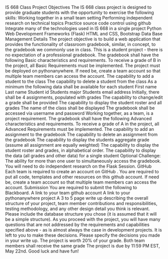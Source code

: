 IS 668 Class Project
Objectives
The IS 668 class project is designed to provide graduate students with the opportunity to exercise the following skills:
Working together in a small team setting
Performing independent research on technical topics
Practice source code control using github
Integrate many of the technologies used in IS 668 in a single project
Python
Web Development Frameworks (Flask)
HTML and CSS, Bootstrap
Data Base Management
Details
The project objective is to build a web application that provides the functionality of classroom gradebook, similar, in concept, to the gradebook we commonly use in class. This is a student project - there is no expectation of a professional gradebook. The gradebook shall have the following Basic characteristics and requirements. To receive a grade of B in the project, all Basic Requirements must be implemented.
The project must be deployed on pythonanywhere. If need be, create a team account so that multiple team members can access the account.
The capability to add a student to the class
The capability to delete a student from the class
As a minimum the following data shall be available for each student
First name
Last name
Student id
Students major
Students email address
Initially, there shall be 4 assignments, populated with grades
The capability to change/edit a grade shall be provided
The capability to display the student roster and all grades
The name of the class shall be displayed
The gradebook shall be accessed via username and password
Working together, as a team, is a project requirement.
The gradebook shall have the following Advanced characteristics and requirements. To receive a grade of A in the project, all Advanced Requirements must be implemented.
The capability to add an assignment to the gradebook
The capability to delete an assignment from the gradebook
The capability to display the students aggregate grade (assume all assignment are equally weighted)
The capability to display the student roster and grades, in alphabetical order.
The capability to display the data (all grades and other data) for a single student
Optional Challenge: The ability for more than one user to simultaneously access the gradebook. You will need to do independent research on the Flask Session.
GitHub
Each team is required to create an account on GitHub . You are required to put all code, templates and other resources on this github account. If need be, create a team account so that multiple team members can access the account.
Submission
You are required to submit the following to Blackboard.
A link to your team github account
A link to your pythonanywhere project
A 3 to 5 page write up describing the overall structure of your project, team member contributions and responsibilities, testing methodology, and any other design detail you think is relevant. Please include the database structure you chose (it is assumed that it will be a simple structure). As you proceed with the project, you will have many questions that are not addressed by the requirements and capabilities specified above - as is almost always the case in development projects. It is left to you to make these decisions. Please specify the decisions you made in your write up.
The project is worth 20% of your grade. Both team members shall receive the same grade
The project is due by 11:59 PM EST, May 22nd.
Good luck and have fun!
